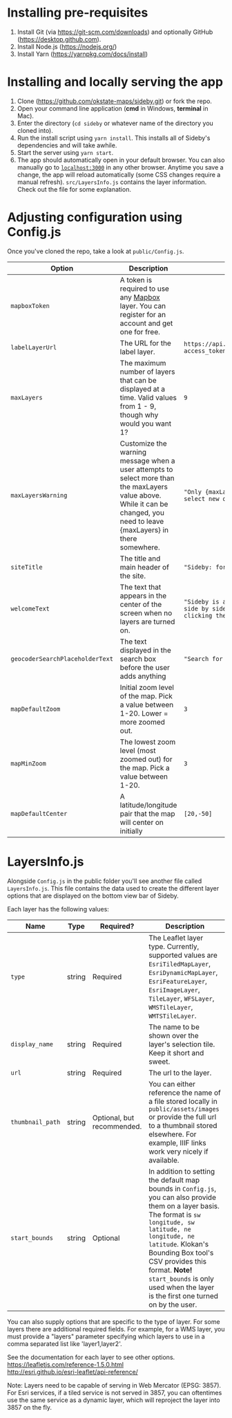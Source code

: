 # Installing pre-requisites
1. Install Git (via https://git-scm.com/downloads) and optionally GitHub (https://desktop.github.com).
2. Install Node.js (https://nodejs.org/)
3. Install Yarn (https://yarnpkg.com/docs/install)

# Installing and locally serving the app
1. Clone (https://github.com/okstate-maps/sideby.git) or fork the repo.
2. Open your command line application (**cmd** in Windows, **terminal** in Mac).
3. Enter the directory (`cd sideby` or whatever name of the directory you cloned into).
4. Run the install script using `yarn install`. This installs all of Sideby's dependencies and will take awhile.
4. Start the server using `yarn start`.
5. The app should automatically open in your default browser. You can also manually go to [`localhost:3000`](localhost:3000) in any other browser. Anytime you save a change, the app will reload automatically (some CSS changes require a manual refresh). `src/LayersInfo.js` contains the layer information. Check out the file for some explanation.

# Adjusting configuration using Config.js
Once you've cloned the repo, take a look at `public/Config.js`. 

Option             |  Description  |  Default (blank if none)
-------------------|---------------|-------------------------
`mapboxToken`      |  A token is required to use any [Mapbox](https://docs.mapbox.com/help/glossary/access-token) layer. You can register for an account and get one for free.  | 
`labelLayerUrl`    |  The URL for the label layer.  |  `https://api.mapbox.com/styles/v1/krdyke/cjf9wgvwg0zlh2rmo4jx9jcec/tiles/256/{z}/{x}/{y}?access_token=`
`maxLayers`        | The maximum number of layers that can be displayed at a time. Valid values from 1 - 9, though why would you want 1? | `9`
`maxLayersWarning` |  Customize the warning message when a user attempts to select more than the maxLayers value above. While it can be changed, you need to leave {maxLayers} in there somewhere. | `"Only {maxLayers} layers can be selected at once. Please deselect some in order to select new ones."`
`siteTitle`        | The title and main header of the site. | `"Sideby: for comparing stuff"`
`welcomeText`      | The text that appears in the center of the screen when no layers are turned on. | `"Sideby is an application for comparing spatial data layers side by side (by side by side by side, etc.). Try clicking/tapping the layers below, or try adding your own by clicking the + at the end of the list."`
`geocoderSearchPlaceholderText` | The text displayed in the search box before the user adds anything | `"Search for a place..."`
`mapDefaultZoom`   | Initial zoom level of the map. Pick a value between 1-20. Lower = more zoomed out. | `3`
`mapMinZoom`       | The lowest zoom level (most zoomed out) for the map. Pick a value between 1-20. | `3`
`mapDefaultCenter` | A latitude/longitude pair that the map will center on initially | `[20,-50]`
  
# LayersInfo.js
Alongside `Config.js` in the public folder you'll see another file called `LayersInfo.js`. This file contains the data used to create the different layer options that are displayed on the bottom view bar of Sideby. 

Each layer has the following values:

Name             |  Type  |  Required?  |  Description
-------------------|-------|------------|-------------
`type`          | string  | Required   |  The Leaflet layer type. Currently, supported values are  `EsriTiledMapLayer`, `EsriDynamicMapLayer`, `EsriFeatureLayer`, `EsriImageLayer`, `TileLayer`, `WFSLayer`, `WMSTileLayer`, `WMTSTileLayer`.
`display_name` | string | Required | The name to be shown over the layer's selection tile. Keep it short and sweet.
`url`          | string | Required  | The url to the layer.
`thumbnail_path` | string | Optional, but recommended. | You can either reference the name of a file stored locally in `public/assets/images` or provide the full url to a thumbnail stored elsewhere. For example, IIIF links work very nicely if available.
`start_bounds` | string | Optional | In addition to setting the default map bounds in `Config.js`, you can also provide them on a layer basis. The format is `sw longitude, sw latitude, ne longitude, ne latitude`. Klokan's Bounding Box tool's CSV provides this format. **Note!** `start_bounds` is only used when the layer is the first one turned on by the user.

You can also supply options that are specific to the type of layer. For some layers there are additional required fields. For example, for a WMS layer, you must provide a "layers" parameter specifying which layers to use in a comma separated list like 'layer1,layer2'.

See the documentation for each layer to see other options.  
https://leafletjs.com/reference-1.5.0.html  
http://esri.github.io/esri-leaflet/api-reference/

Note: Layers need to be capable of serving in Web Mercator (EPSG: 3857). For Esri services, if a tiled service is not served in 3857, you can oftentimes use the same service as a dynamic layer, which will reproject the layer into 3857 on the fly.
